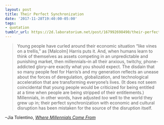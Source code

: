 ```yaml
---
layout: post
title: Their Perfect Synchronization
date: '2017-11-28T19:40:00-05:00'
tags:
- quotation
tumblr_url: https://2d.laboratorium.net/post/167992698490/their-perfect-synchronization
---
```

> Young people have curled around their economic situation “like vines on a trellis,” as [Malcolm] Harris puts it. And, when humans learn to think of themselves as assets competing in an unpredictable and punishing market, then millennials–in all their anxious, twitchy, phone-addicted glory–are exactly what you should expect. The disdain that so many people feel for Harris’s and my generation reflects an unease about the forces of deregulation, globalization, and technological acceleration that are transforming everyone’s lives. (It does not seem coincidental that young people would be criticized for being entitled at a time when people are being stripped of their entitlements.) Millennials, in other words, have adjusted _too_ well to the world they grew up in; their perfect synchronization with economic and cultural disruption has been mistaken for the source of the disruption itself.

–Jia Tolentino, [_Where Millennials Come From_](https://www.newyorker.com/magazine/2017/12/04/where-millennials-come-from)

